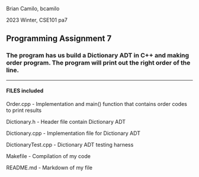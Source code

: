 Brian Camilo, bcamilo

2023 Winter, CSE101 pa7

## Programming Assignment 7

### The program has us build a Dictionary ADT in C++ and making order program. The program will print out the right order of the line.
-------------------------------------------------------------------------------------------------------------
#### FILES included

Order.cpp -   			Implementation and main() function that contains order codes to print results

Dictionary.h - 			Header file contain Dictionary ADT

Dictionary.cpp -    	Implementation file for Dictionary ADT

DictionaryTest.cpp -	Dictionary ADT testing harness

Makefile -				Compilation of my code

README.md  -			Markdown of my file
